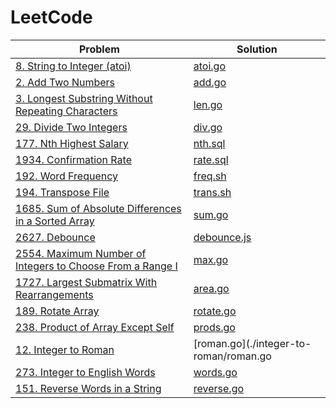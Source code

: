 # LeetCode

| Problem                                                                                                                                        | Solution                                                               |
| ---------------------------------------------------------------------------------------------------------------------------------------------- | ---------------------------------------------------------------------- |
| [8. String to Integer (atoi)](https://leetcode.com/problems/string-to-integer-atoi)                                                            | [atoi.go](./string-to-integer-atoi/atoi.go)                            |
| [2. Add Two Numbers](https://leetcode.com/problems/add-two-numbers)                                                                            | [add.go](./add-two-numbers/add.go)                                     |
| [3. Longest Substring Without Repeating Characters](https://leetcode.com/problems/longest-substring-without-repeating-characters)              | [len.go](./longest-substring-without-repeating-characters/len.go)      |
| [29. Divide Two Integers](https://leetcode.com/problems/divide-two-integers)                                                                   | [div.go](./divide-two-integers/div.go)                                 |
| [177. Nth Highest Salary](https://leetcode.com/problems/nth-highest-salary)                                                                    | [nth.sql](./nth-highest-salary/nth.sql)                                |
| [1934. Confirmation Rate](https://leetcode.com/problems/confirmation-rate)                                                                     | [rate.sql](./confirmation-rate/rate.sql)                               |
| [192. Word Frequency](https://leetcode.com/problems/word-frequency)                                                                            | [freq.sh](./word-frequency/freq.sh)                                    |
| [194. Transpose File](https://leetcode.com/problems/transpose-file)                                                                            | [trans.sh](./transpose-file/trans.sh)                                  |
| [1685. Sum of Absolute Differences in a Sorted Array](https://leetcode.com/problems/sum-of-absolute-differences-in-a-sorted-array)             | [sum.go](./sum-of-absolute-differences-in-a-sorted-array/sum.go)       |
| [2627. Debounce](https://leetcode.com/problems/debounce)                                                                                       | [debounce.js](./debounce/debounce.js)                                  |
| [2554. Maximum Number of Integers to Choose From a Range I](https://leetcode.com/problems/maximum-number-of-integers-to-choose-from-a-range-i) | [max.go](./maximum-number-of-integers-to-choose-from-a-range-i/max.go) |
| [1727. Largest Submatrix With Rearrangements](https://leetcode.com/problems/largest-submatrix-with-rearrangements)                             | [area.go](./largest-submatrix-with-rearrangements/area.go)             |
| [189. Rotate Array](https://leetcode.com/problems/rotate-array)                                                                                | [rotate.go](./rotate-array/rotate.go)                                  |
| [238. Product of Array Except Self](https://leetcode.com/problems/product-of-array-except-self)                                                | [prods.go](./product-of-array-except-self/prods.go)                    |
| [12. Integer to Roman](https://leetcode.com/problems/integer-to-roman)                                                                         | [roman.go](./integer-to-roman/roman.go                                 |
| [273. Integer to English Words](https://leetcode.com/problems/integer-to-english-words)                                                        | [words.go](./integer-to-english-words/words.go)                        |
| [151. Reverse Words in a String](https://leetcode.com/problems/reverse-words-in-a-string)                                                      | [reverse.go](./reverse-words-in-a-string/reverse.go)                   |
